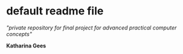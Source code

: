 # default readme file

*"private repository for final project for advanced practical computer concepts"*

**Katharina Gees**
